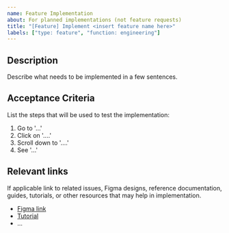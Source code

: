 ```yaml
---
name: Feature Implementation
about: For planned implementations (not feature requests)
title: "[Feature] Implement <insert feature name here>"
labels: ["type: feature", "function: engineering"]
---
```


## Description

Describe what needs to be implemented in a few sentences.

## Acceptance Criteria

List the steps that will be used to test the implementation:

1. Go to '...'
2. Click on '....'
3. Scroll down to '....'
4. See '...'

## Relevant links

If applicable link to related issues, Figma designs, reference documentation, guides, tutorials, or other resources that may help in implementation.

- [Figma link](#)
- [Tutorial](#)
- ...
